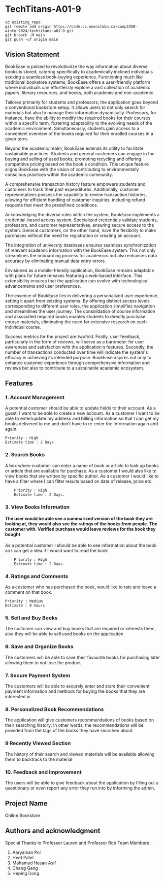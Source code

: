 # TechTitans-A01-9

```  
cd existing_repo  
git remote add origin https://code.cs.umanitoba.ca/comp3350-winter2024/techtitans-a01-9.git  
git branch -M main  
git push -uf origin main  
```  
## Vision Statement


BookEase is poised to revolutionize the way information about diverse books is stored, catering specifically to academically inclined individuals seeking a seamless book-buying experience. Functioning much like traditional bookstore systems, BookEase offers a user-friendly platform where individuals can effortlessly explore a vast collection of academic papers, literary resources, and books, both academic and non-academic. 

Tailored primarily for students and professors, the application goes beyond a conventional bookstore setup. It allows users to not only search for materials but also to manage their information dynamically. Professors, for instance, have the ability to modify the required books for their courses within a specific term, fostering adaptability to the evolving needs of the academic environment. Simultaneously, students gain access to a convenient overview of the books required for their enrolled courses in a given term. 

Beyond the academic realm, BookEase extends its utility to facilitate sustainable practices. Students and general customers can engage in the buying and selling of used books, promoting recycling and offering competitive pricing based on the book's condition. This unique feature aligns BookEase with the vision of contributing to environmentally conscious practices within the academic community. 

A comprehensive transaction history feature empowers students and customers to track their past expenditures. Additionally, customer representatives possess the capability to review transaction histories, allowing for efficient handling of customer inquiries, including refund requests that meet the predefined conditions. 

Acknowledging the diverse roles within the system, BookEase implements a credential-based access system. Specialized credentials validate students, professors, and customer representatives, ensuring secure access to the system. General customers, on the other hand, have the flexibility to make purchases without the need for registration or creating an account. 

The integration of university databases ensures seamless synchronization of relevant academic information with the BookEase system. This not only streamlines the onboarding process for academics but also enhances data accuracy by eliminating manual data entry errors. 

Envisioned as a mobile-friendly application, BookEase remains adaptable with plans for future releases featuring a web-based interface. This extensibility ensures that the application can evolve with technological advancements and user preferences. 

The essence of BookEase lies in delivering a personalized user experience, setting it apart from existing systems. By offering distinct access levels corresponding to different user roles, the application simplifies navigation and streamlines the user journey. The consolidation of course information and associated required books enables students to directly purchase course materials, eliminating the need for extensive research on each individual course. 

Success metrics for the project are twofold. Firstly, user feedback, particularly in the form of reviews, will serve as a barometer for user awareness and satisfaction with the application's features. Secondly, the number of transactions conducted over time will indicate the system's efficacy in achieving its intended purpose. BookEase aspires not only to enhance customer experience through comprehensive information and reviews but also to contribute to a sustainable academic ecosystem. 

## Features

### 1. Account Management

A potential customer should be able to update fields to their account.
As a guest, I want to be able to create a new account.
As a customer I want to be able to enter/update my address and billing information so that I can get my books delivered to me and don't have to re-enter the information again and again.

	Priority : High
	Estimate time : 2 Days.

### 2. Search Books
A box where customer can enter a name of book or article to look up books or article that are available for purchase.
As a customer I would also like to view books that are written by specific author.
As a customer I would like to have a filter where I can filter results based on date of release, price etc.

		Priority : High
		Estimate time : 2 Days.

### 3. View Books Information
#### The user would be able see a summarized version of the book they are looking at, they would also see the ratings of the books from people. The customer with. Verified purchase would leave reviews for the book they bought

As a potential customer I should be able to see information about the book so I can get a idea if I would want to read the book

		Priority : High
		Estimate time : 2 Days.

### 4. Ratings and Comments
As a customer who has purchased the book, would like to rate and leave a comment on that book.

	Priority : Medium
	Estimate : 8 hours


### 5. Sell and Buy Books
The customer can view and buy books that are required or interests them, also they will be able to sell used books on the application

### 6. Save and Organize Books
The customers will be able to save their favourite books for purchasing later allowing them to not lose the product

### 7. Secure Payment System
The customers will be able to securely enter and store their convenient payment information and methods  for buying the books that they are interested in

### 8. Personalized Book Recommendations
The application will give customers recommendations of books based on their searching history; In other words, the recommendations will be provided from the tags of the books they have searched about. 

### 9 Recently Viewed Section
The history of their search and viewed materials will be available allowing them to backtrack to the material

### 10. Feedback and Improvement
The users will be able to give feedback about the application by filling out a questionary or even report any error they run into by informing the admin.


## Project Name
Online Bookstore


## Authors and acknowledgment
Special Thanks to Professor Lauren and Professor Rob
Team Members :
1. Aaryaman Pol
2. Heet Patel
3. Mahamud Hasan  Asif
4. Chang Geng
5. Heping Dong
  
